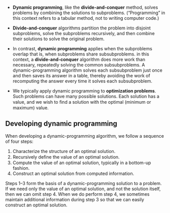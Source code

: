 - **Dynamic programming**, like the **divide-and-conquer** method, solves problems by combining the solutions to subproblems. 
(“Programming” in this context refers to a tabular method, not to writing computer code.)

- **Divide-and-conquer** algorithms partition the problem into disjoint subproblems, solve the subproblems recursively, and then combine their solutions to solve the original problem.

- In contrast, **dynamic programming** applies when the subproblems overlap that is, when subproblems share subsubproblems. in this context, a **divide-and-conquer** algorithm does more work than necessary, repeatedly solving the common subsubproblems. A dynamic-programming algorithm solves each subsubproblem just once and then saves its answer in a table, thereby avoiding the work of recomputing the answer every time it solves each subsubproblem.

- We typically apply dynamic programming to **optimization problems**. Such problems can have many possible solutions. Each solution has a value, and we wish to ﬁnd a solution with the optimal (minimum or maximum) value.

## Developing dynamic programming
When developing a dynamic-programming algorithm, we follow a sequence of four steps:
1. Characterize the structure of an optimal solution.
2. Recursively deﬁne the value of an optimal solution.
3. Compute the value of an optimal solution, typically in a bottom-up fashion.
4. Construct an optimal solution from computed information.

Steps 1–3 form the basis of a dynamic-programming solution to a problem. If we need only the value of an optimal solution, and not the solution itself, then we can omit step 4. When we do perform step 4, we sometimes maintain additional information during step 3 so that we can easily construct an optimal solution.